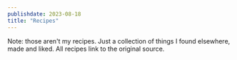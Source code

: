```yaml
---
publishdate: 2023-08-18
title: "Recipes"
---
```


<p>Note: those aren't my recipes. Just a collection of things I found
elsewhere, made and liked. All recipes link to the original source.</p>

